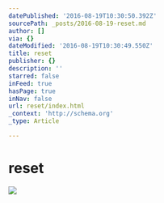 ```yaml
---
datePublished: '2016-08-19T10:30:50.392Z'
sourcePath: _posts/2016-08-19-reset.md
author: []
via: {}
dateModified: '2016-08-19T10:30:49.550Z'
title: reset
publisher: {}
description: ''
starred: false
inFeed: true
hasPage: true
inNav: false
url: reset/index.html
_context: 'http://schema.org'
_type: Article

---
```

# reset
![](https://the-grid-user-content.s3-us-west-2.amazonaws.com/3837cea4-03d2-419e-8d5e-7e81b1ede4b7.jpg)